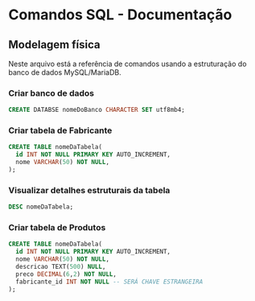# Comandos SQL - Documentação

## Modelagem física

Neste arquivo está a referência de comandos usando a estruturação do banco de dados MySQL/MariaDB.

### Criar banco de dados

```sql
CREATE DATABSE nomeDoBanco CHARACTER SET utf8mb4;
```

### Criar tabela de Fabricante

```sql
CREATE TABLE nomeDaTabela(
  id INT NOT NULL PRIMARY KEY AUTO_INCREMENT,
  nome VARCHAR(50) NOT NULL,
);
```

### Visualizar detalhes estruturais da tabela

```sql
DESC nomeDaTabela;
```

### Criar tabela de Produtos

```sql
CREATE TABLE nomeDaTabela(
  id INT NOT NULL PRIMARY KEY AUTO_INCREMENT,
  nome VARCHAR(50) NOT NULL,
  descricao TEXT(500) NULL,
  preco DECIMAL(6,2) NOT NULL,
  fabricante_id INT NOT NULL -- SERÁ CHAVE ESTRANGEIRA
);
```
